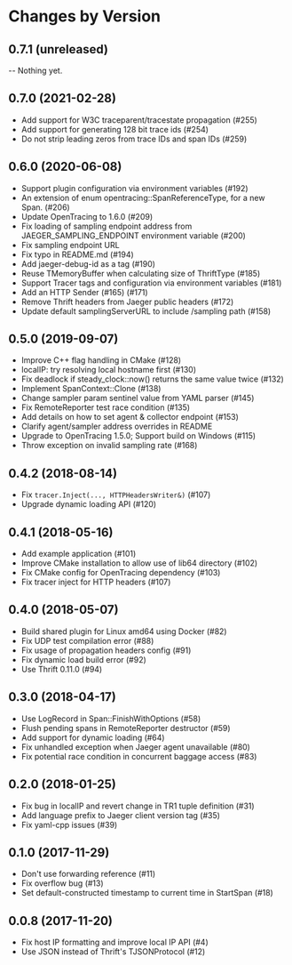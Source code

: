 Changes by Version
==================

0.7.1 (unreleased)
------------------

-- Nothing yet.


0.7.0 (2021-02-28)
------------------

- Add support for W3C traceparent/tracestate propagation (#255)
- Add support for generating 128 bit trace ids (#254)
- Do not strip leading zeros from trace IDs and span IDs (#259)


0.6.0 (2020-06-08)
------------------
- Support plugin configuration via environment variables (#192)
- An extension of enum opentracing::SpanReferenceType, for a new Span. (#206)
- Update OpenTracing to 1.6.0 (#209)
- Fix loading of sampling endpoint address from JAEGER_SAMPLING_ENDPOINT environment variable (#200)
- Fix sampling endpoint URL
- Fix typo in README.md (#194)
- Add jaeger-debug-id as a tag (#190)
- Reuse TMemoryBuffer when calculating size of ThriftType (#185)
- Support Tracer tags and  configuration via environment variables (#181)
- Add an HTTP Sender (#165) (#171)
- Remove Thrift headers from Jaeger public headers (#172)
- Update default samplingServerURL to include /sampling path (#158)


0.5.0 (2019-09-07)
------------------
- Improve C++ flag handling in CMake (#128)
- localIP: try resolving local hostname first (#130)
- Fix deadlock if steady_clock::now() returns the same value twice (#132)
- Implement SpanContext::Clone (#138)
- Change sampler param sentinel value from YAML parser (#145)
- Fix RemoteReporter test race condition (#135)
- Add details on how to set agent & collector endpoint (#153)
- Clarify agent/sampler address overrides in README
- Upgrade to OpenTracing 1.5.0; Support build on Windows (#115)
- Throw exception on invalid sampling rate (#168)


0.4.2 (2018-08-14)
------------------
- Fix `tracer.Inject(..., HTTPHeadersWriter&)` (#107)
- Upgrade dynamic loading API (#120)


0.4.1 (2018-05-16)
------------------
- Add example application (#101)
- Improve CMake installation to allow use of lib64 directory (#102)
- Fix CMake config for OpenTracing dependency (#103)
- Fix tracer inject for HTTP headers (#107)


0.4.0 (2018-05-07)
------------------
- Build shared plugin for Linux amd64 using Docker (#82)
- Fix UDP test compilation error (#88)
- Fix usage of propagation headers config (#91)
- Fix dynamic load build error (#92)
- Use Thrift 0.11.0 (#94)


0.3.0 (2018-04-17)
------------------
- Use LogRecord in Span::FinishWithOptions (#58)
- Flush pending spans in RemoteReporter destructor (#59)
- Add support for dynamic loading (#64)
- Fix unhandled exception when Jaeger agent unavailable (#80)
- Fix potential race condition in concurrent baggage access (#83)


0.2.0 (2018-01-25)
------------------
- Fix bug in localIP and revert change in TR1 tuple definition (#31)
- Add language prefix to Jaeger client version tag (#35)
- Fix yaml-cpp issues (#39)


0.1.0 (2017-11-29)
------------------
- Don't use forwarding reference (#11)
- Fix overflow bug (#13)
- Set default-constructed timestamp to current time in StartSpan (#18)


0.0.8 (2017-11-20)
------------------
- Fix host IP formatting and improve local IP API (#4)
- Use JSON instead of Thrift's TJSONProtocol (#12)
